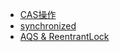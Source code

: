 * [CAS操作](/coding/java/juc/cas.md)
* [synchronized](/coding/java/juc/synchronized.md)
* [AQS & ReentrantLock](/coding/java/juc/AQS_ReentrantLock.md)
